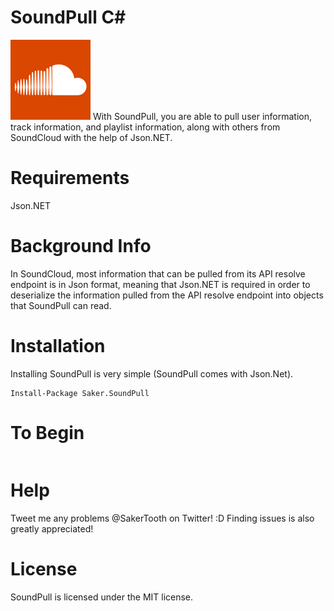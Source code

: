 # SoundPull C#
<img src="logo.png" width="128" height="128">
With SoundPull, you are able to pull user information, track information, and playlist information, along with others from SoundCloud with the help of Json.NET.

# Requirements
Json.NET

# Background Info
In SoundCloud, most information that can be pulled from its API resolve endpoint is in Json format, meaning that Json.NET is required in order to deserialize the information pulled from the API resolve endpoint into objects that SoundPull can read.

# Installation

Installing SoundPull is very simple (SoundPull comes with Json.Net).

```
Install-Package Saker.SoundPull
```

# To Begin

```c#

```

# Help
Tweet me any problems @SakerTooth on Twitter! :D
Finding issues is also greatly appreciated!

# License
SoundPull is licensed under the MIT license.

